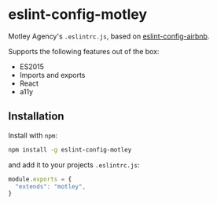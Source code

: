 # eslint-config-motley

Motley Agency's `.eslintrc.js`, based on [eslint-config-airbnb](https://github.com/airbnb/javascript/tree/master/packages/eslint-config-airbnb).

Supports the following features out of the box:

- ES2015
- Imports and exports
- React
- a11y

## Installation

Install with `npm`:

``` bash
npm install -g eslint-config-motley
```

and add it to your projects `.eslintrc.js`:

``` javascript
module.exports = {
  "extends": "motley",
}
```
